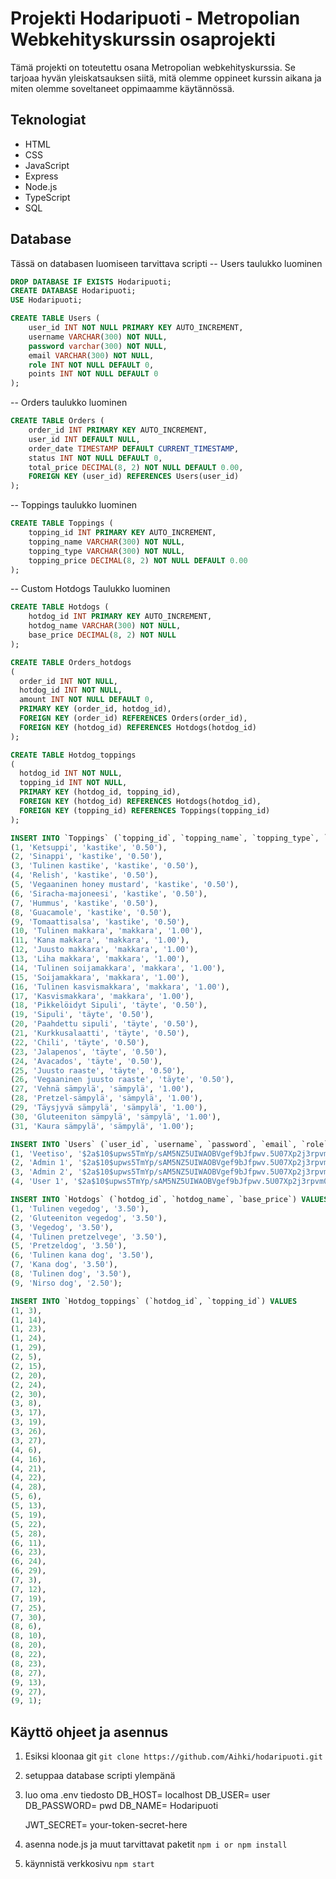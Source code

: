 # Projekti Hodaripuoti - Metropolian Webkehityskurssin osaprojekti

Tämä projekti on toteutettu osana Metropolian webkehityskurssia. Se tarjoaa hyvän yleiskatsauksen siitä, mitä olemme oppineet kurssin aikana ja miten olemme soveltaneet oppimaamme käytännössä.

## Teknologiat
- HTML
- CSS
- JavaScript
- Express
- Node.js
- TypeScript
- SQL


## Database

Tässä on databasen luomiseen tarvittava scripti
-- Users taulukko luominen
```sql
DROP DATABASE IF EXISTS Hodaripuoti;
CREATE DATABASE Hodaripuoti;
USE Hodaripuoti;
```
```sql
CREATE TABLE Users (
    user_id INT NOT NULL PRIMARY KEY AUTO_INCREMENT,
    username VARCHAR(300) NOT NULL,
    password varchar(300) NOT NULL,
    email VARCHAR(300) NOT NULL,
    role INT NOT NULL DEFAULT 0,
    points INT NOT NULL DEFAULT 0
);
```

-- Orders taulukko luominen
```sql
CREATE TABLE Orders (
    order_id INT PRIMARY KEY AUTO_INCREMENT,
    user_id INT DEFAULT NULL,
    order_date TIMESTAMP DEFAULT CURRENT_TIMESTAMP,
    status INT NOT NULL DEFAULT 0,
    total_price DECIMAL(8, 2) NOT NULL DEFAULT 0.00,
    FOREIGN KEY (user_id) REFERENCES Users(user_id)
);
```

-- Toppings taulukko luominen
```sql
CREATE TABLE Toppings (
    topping_id INT PRIMARY KEY AUTO_INCREMENT,
    topping_name VARCHAR(300) NOT NULL,
    topping_type VARCHAR(300) NOT NULL,
    topping_price DECIMAL(8, 2) NOT NULL DEFAULT 0.00
);
```
-- Custom Hotdogs Taulukko luominen
```sql
CREATE TABLE Hotdogs (
    hotdog_id INT PRIMARY KEY AUTO_INCREMENT,
    hotdog_name VARCHAR(300) NOT NULL,
    base_price DECIMAL(8, 2) NOT NULL
);
```
```sql
CREATE TABLE Orders_hotdogs
(
  order_id INT NOT NULL,
  hotdog_id INT NOT NULL,
  amount INT NOT NULL DEFAULT 0,
  PRIMARY KEY (order_id, hotdog_id),
  FOREIGN KEY (order_id) REFERENCES Orders(order_id),
  FOREIGN KEY (hotdog_id) REFERENCES Hotdogs(hotdog_id)
);
```
```sql
CREATE TABLE Hotdog_toppings
(
  hotdog_id INT NOT NULL,
  topping_id INT NOT NULL,
  PRIMARY KEY (hotdog_id, topping_id),
  FOREIGN KEY (hotdog_id) REFERENCES Hotdogs(hotdog_id),
  FOREIGN KEY (topping_id) REFERENCES Toppings(topping_id)
);
```
```sql
INSERT INTO `Toppings` (`topping_id`, `topping_name`, `topping_type`, `topping_price`) VALUES
(1, 'Ketsuppi', 'kastike', '0.50'),
(2, 'Sinappi', 'kastike', '0.50'),
(3, 'Tulinen kastike', 'kastike', '0.50'),
(4, 'Relish', 'kastike', '0.50'),
(5, 'Vegaaninen honey mustard', 'kastike', '0.50'),
(6, 'Siracha-majoneesi', 'kastike', '0.50'),
(7, 'Hummus', 'kastike', '0.50'),
(8, 'Guacamole', 'kastike', '0.50'),
(9, 'Tomaattisalsa', 'kastike', '0.50'),
(10, 'Tulinen makkara', 'makkara', '1.00'),
(11, 'Kana makkara', 'makkara', '1.00'),
(12, 'Juusto makkara', 'makkara', '1.00'),
(13, 'Liha makkara', 'makkara', '1.00'),
(14, 'Tulinen soijamakkara', 'makkara', '1.00'),
(15, 'Soijamakkara', 'makkara', '1.00'),
(16, 'Tulinen kasvismakkara', 'makkara', '1.00'),
(17, 'Kasvismakkara', 'makkara', '1.00'),
(18, 'Pikkelöidyt Sipuli', 'täyte', '0.50'),
(19, 'Sipuli', 'täyte', '0.50'),
(20, 'Paahdettu sipuli', 'täyte', '0.50'),
(21, 'Kurkkusalaatti', 'täyte', '0.50'),
(22, 'Chili', 'täyte', '0.50'),
(23, 'Jalapenos', 'täyte', '0.50'),
(24, 'Avacados', 'täyte', '0.50'),
(25, 'Juusto raaste', 'täyte', '0.50'),
(26, 'Vegaaninen juusto raaste', 'täyte', '0.50'),
(27, 'Vehnä sämpylä', 'sämpylä', '1.00'),
(28, 'Pretzel-sämpylä', 'sämpylä', '1.00'),
(29, 'Täysjyvä sämpylä', 'sämpylä', '1.00'),
(30, 'Gluteeniton sämpylä', 'sämpylä', '1.00'),
(31, 'Kaura sämpylä', 'sämpylä', '1.00');
```
```sql
INSERT INTO `Users` (`user_id`, `username`, `password`, `email`, `role`, `points`) VALUES
(1, 'Veetiso', '$2a$10$upws5TmYp/sAM5NZ5UIWAOBVgef9bJfpwv.5U07Xp2j3rpvm0hgvy', 'veetiso@mail.com', 2, 0),
(2, 'Admin 1', '$2a$10$upws5TmYp/sAM5NZ5UIWAOBVgef9bJfpwv.5U07Xp2j3rpvm0hgvy', 'user1@mail.com', 1, 0),
(3, 'Admin 2', '$2a$10$upws5TmYp/sAM5NZ5UIWAOBVgef9bJfpwv.5U07Xp2j3rpvm0hgvy', 'user2@mail.com', 2, 0),
(4, 'User 1', '$2a$10$upws5TmYp/sAM5NZ5UIWAOBVgef9bJfpwv.5U07Xp2j3rpvm0hgvy', 'user0@mail.com', 0, 0);
```
```sql
INSERT INTO `Hotdogs` (`hotdog_id`, `hotdog_name`, `base_price`) VALUES
(1, 'Tulinen vegedog', '3.50'),
(2, 'Gluteeniton vegedog', '3.50'),
(3, 'Vegedog', '3.50'),
(4, 'Tulinen pretzelvege', '3.50'),
(5, 'Pretzeldog', '3.50'),
(6, 'Tulinen kana dog', '3.50'),
(7, 'Kana dog', '3.50'),
(8, 'Tulinen dog', '3.50'),
(9, 'Nirso dog', '2.50');
```
```sql
INSERT INTO `Hotdog_toppings` (`hotdog_id`, `topping_id`) VALUES
(1, 3),
(1, 14),
(1, 23),
(1, 24),
(1, 29),
(2, 5),
(2, 15),
(2, 20),
(2, 24),
(2, 30),
(3, 8),
(3, 17),
(3, 19),
(3, 26),
(3, 27),
(4, 6),
(4, 16),
(4, 21),
(4, 22),
(4, 28),
(5, 6),
(5, 13),
(5, 19),
(5, 22),
(5, 28),
(6, 11),
(6, 23),
(6, 24),
(6, 29),
(7, 3),
(7, 12),
(7, 19),
(7, 25),
(7, 30),
(8, 6),
(8, 10),
(8, 20),
(8, 22),
(8, 23),
(8, 27),
(9, 13),
(9, 27),
(9, 1);
```

## Käyttö ohjeet ja asennus

1. Esiksi kloonaa git
   ```git clone https://github.com/Aihki/hodaripuoti.git```

2. setuppaa database scripti ylempänä
3.  luo oma .env tiedosto
    DB_HOST= localhost
    DB_USER= user
    DB_PASSWORD= pwd
    DB_NAME= Hodaripuoti
    
    JWT_SECRET= your-token-secret-here

    
5. asenna node.js ja muut tarvittavat paketit
   ```npm i or npm install```
6. käynnistä verkkosivu
   ```npm start```
